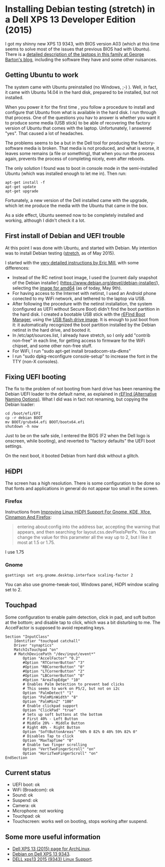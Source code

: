 # Installing Debian testing (stretch) in a Dell XPS 13 Developer Edition (2015)

I got my shinny new XPS 13 9343, with BIOS version A03 (which at this time seems to solve most of the issues that previous BIOS had with Ubuntu). There is a [detailed description of the laptops in this family at George Barton's blog](http://bartongeorge.net/2015/04/09/4th-gen-dell-xps-13-developer-edition-available/), including the software they have and some other nuisances.

## Getting Ubuntu to work

The system came with Ubuntu preinstalled (no Windows, ;-) ). Well, in fact, it came with Ubuntu 14.04 in the hard disk, prepared to be installed, but not installed.

When you power it for the first time , you follow a procedure to install and configure that Ubuntu from what is available in the hard disk. I run through that process. One of the questions you hav to answer is whether you want it to produce some media (USB stick) to be able of recovering the factory version of Ubuntu that comes with the laptop. Unfortunately, I answered "yes". That caused a lot of headaches.

The problems seems to be a but in the Dell tool for producing the factory-software media is broken. That media is not produced, and what is worse, it leaves some remains (a file or something), that when you run the process again, prevents the process of completing nicely, even after reboots.

The only solution I found was to boot in console mode in the semi-installed Ubuntu (which was installed enough to let me in). Then run:

```
apt-get install -f
apt-get update
apt-get upgrade
```

Fortunately, a new version of the Dell installed came with the upgrade, which let me produce the media with the Ubuntu that came in the box.

As a side effect, Ubuntu seemed now to be completely installed and working, although I didn't check it a lot.

## First install of Debian and UEFI trouble

At this point I was done with Ubuntu, and started with Debian. My intention was to install Debian testing ([stretch](https://www.debian.org/releases/stretch/), as of May 2015).

I started with the [very detailed instructions by Eric Mill](https://github.com/konklone/debian/blob/master/installing.md), with some differences:

* Instead of the RC netinst boot image, I used the [current daily snapshot of the Debian installer] (https://www.debian.org/devel/debian-installer/), selecting the [image for amd64](http://cdimage.debian.org/cdimage/daily-builds/daily/arch-latest/amd64/iso-cd/) (as of today, May 9th).
* For having access to the Internet with netinst, I used an Android phone conected to my WiFi network, and tethered to the laptop via USB.
* After following the procedure with the netinst installation, the system (configured as UEFI without Secure Boot) didn't find the boot partition in the hard disk. I created a bootable USB stick with the [rEFInd Boot Manager](http://www.rodsbooks.com/refind/getting.html), using the [USB flash drive image](http://sourceforge.net/projects/refind/files/0.8.7/refind-flashdrive-0.8.7.zip/download). It is enough to just boot from it: it automatically recognized the boot partition installed by the Debian netinst in the hard drive, and booted it.
* In /etc/apt/sources.list, I already have stretch, so I only add "contrib non-free" in each line, for getting access to firmware for the WiFi chipset, and some other non-free stuff.
* For WiFi, I run "sudo apt-get install broadocom-sta-dkms"
* I run "sudo dpkg-reconfigure console-setup" to increase the font in the TTY (non-X consoles).

## Fixing UEFI booting

The fix to the problem of not booting from hard drive has been renaming the Debian UEFI loader to the default name, as explained in [rEFInd (Alternative Naming Options)](http://www.rodsbooks.com/refind/installing.html#naming). What I did was in fact not renaming, but copying the Debian loader:

```
cd /boot/efi/EFI
cp -r debian BOOT
mv BOOT/grubx64.efi BOOT/bootx64.efi
shutdown -h now
```

Just to be on the safe side, I entered the BIOS (F2 when the Dell logo is onscreen, while booting), and reverted to "factory defaults" the UEFI boot settings.

On the next boot, it booted Debian from hard disk without a glitch.

## HiDPI

The screen has a high resolution. There is some configuration to be done so that fonts and applications in general do not appear too small in the screen.

### Firefox

Instructions from [Improving Linux HiDPI Support For Gnome, KDE, Xfce, Cinnamon And Firefox](http://www.makeuseof.com/tag/linux-hidpi-support-for-gnome-kde-xfce-cinnamon-and-firefox/):

> entering about:config into the address bar, accepting the warning that appears, and then searching for layout.css.devPixelsPerPx. You can change the value for this parameter all the way up to 2, but I like it most at 1.5 or 1.75.

I use 1.75

### Gnome

```
gsettings set org.gnome.desktop.interface scaling-factor 2
```

You can  also use gnome-tweak-tool, Windows panel, HiDPI window scaling set to 2.

## Touchpad

Some configuration to enable palm detection, click in pad, and soft button at the bottom; and disable tap to click, which was a bit disturbing to me. The AccelFactor is supposed to avoid repeating keys.

```
Section "InputClass"
    Identifier "touchpad catchall"
    Driver "synaptics"
    MatchIsTouchpad "on"
    # MatchDevicePath "/dev/input/event*"
        Option "AccelFactor" "0.2"
        #Option "RTCornerButton" "3"
        #Option "RBCornerButton" "0"
        #Option "LTCornerButton" "2"
        #Option "LBCornerButton" "0"
    	#Option "AreaTopEdge" "10"
        # Enables Palm Detection to prevent bad clicks
        # This seems to work on PS/2, but not on i2c
        Option "PalmDetect" "1"
        Option "PalmMinWidth" "8"
        Option "PalmMinZ" "100"
        # Enable clickpad support
        Option "ClickPad" "true"
        # Sets up soft buttons at the bottom
        # First 40% - Left Button
        # Middle 20% - Middle Button
        # Right 40% - Right Button
        Option "SoftButtonAreas" "60% 0 82% 0 40% 59% 82% 0"
        # Disables Tap to click
        Option "MaxTapTime" "0"
        # Enable two finger scrolling
        Option "VertTwoFingerScroll" "on"
        Option "HorizTwoFingerScroll" "on"
EndSection
```

## Current status

* UEFI boot: ok
* WiFi (Broadcom): ok
* Sound: ok
* Suspend: ok
* Camera: ok
* Microphone: not working
* Touchpad: ok
* Touchscreen: works well on booting, stops working after suspend.

## Some more useful information

* [Dell XPS 13 (2015) page for ArchLinux](https://wiki.archlinux.org/index.php/Dell_XPS_13_%282015%29).
* [Debian on Dell XPS 13 9343](https://wiki.debian.org/InstallingDebianOn/Dell/Dell%20XPS%2013%209343).
* [DELL xps13 2015 (9343) Linux Support](https://github.com/mpalourdio/xps13).



